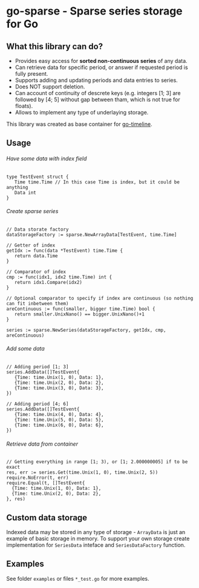 # go-sparse - Sparse series storage for Go

## What this library can do?

* Provides easy access for **sorted non-continuous series** of any data.
* Can retrieve data for specific period, or answer if requested period is fully present.
* Supports adding and updating periods and data entries to series.
* Does NOT support deletion.
* Can account of continuity of descrete keys (e.g. integers [1; 3] are followed by [4; 5] without gap between tham, which is not true for floats).
* Allows to implement any type of underlaying storage.

This library was created as base container for [go-timeline](https://github.com/nnikolash/go-timeline). 

## Usage

###### Have some data with index field

```
type TestEvent struct {
   Time time.Time // In this case Time is index, but it could be anything
   Data int
}
```

###### Create sparse series

```
// Data storate factory
dataStorageFactory := sparse.NewArrayData[TestEvent, time.Time]

// Getter of index
getIdx := func(data *TestEvent) time.Time {
   return data.Time
}

// Comparator of index
cmp := func(idx1, idx2 time.Time) int {
   return idx1.Compare(idx2)
}

// Optional comparator to specify if index are continuous (so nothing can fit inbetween them)
areContinuous := func(smaller, bigger time.Time) bool {
   return smaller.UnixNano() == bigger.UnixNano()+1
}

series := sparse.NewSeries(dataStorageFactory, getIdx, cmp, areContinuous)
```

###### Add some data

```
// Adding period [1; 3]
series.AddData([]TestEvent{
   {Time: time.Unix(1, 0), Data: 1},
   {Time: time.Unix(2, 0), Data: 2},
   {Time: time.Unix(3, 0), Data: 3},
})

// Adding period [4; 6]
series.AddData([]TestEvent{
   {Time: time.Unix(4, 0), Data: 4},
   {Time: time.Unix(5, 0), Data: 5},
   {Time: time.Unix(6, 0), Data: 6},
})
```

###### Retrieve data from container

```
// Getting everything in range [1; 3), or [1; 2.000000005] if to be exact
res, err := series.Get(time.Unix(1, 0), time.Unix(2, 5))
require.NoError(t, err)
require.Equal(t, []TestEvent{
  {Time: time.Unix(1, 0), Data: 1},
  {Time: time.Unix(2, 0), Data: 2},
}, res)
```

## Custom data storage

Indexed data may be stored in any type of storage - `ArrayData` is just an example of basic storage in memory.
To support your own storage create implementation for `SeriesData` inteface and `SeriesDataFactory` function.

## Examples

See folder `examples` or files `*_test.go` for more examples.
